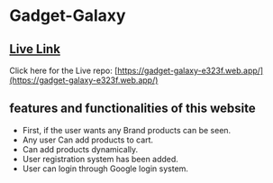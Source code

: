 # Gadget-Galaxy

## [ Live Link](https://gadget-galaxy-e323f.web.app/)

Click here for the Live repo: [https://gadget-galaxy-e323f.web.app/](https://gadget-galaxy-e323f.web.app/)


## features and functionalities of this website

* First, if the user wants any Brand products can be seen.
* Any user Can add products to cart.
* Can add products dynamically.
* User registration system has been added.
* User can login through Google login system.
